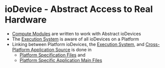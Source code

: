 # ioDevice - Abstract Access to Real Hardware
- [Compute Modules](https://github.com/InMechaSol/ccNOos/tree/main/computeModule) are written to work with Abstract ioDevices
- The [Execution System](https://github.com/InMechaSol/ccNOos/tree/main/executionSystem) is aware of all ioDevices on a Platform
- Linking between Platform ioDevices, the [Execution System](https://github.com/InMechaSol/ccNOos/tree/main/executionSystem), and [Cross-Platform Application Source](https://github.com/InMechaSol/ccNOos/tree/main/tests/testApps/SysTick) is done in
  - [Platform Specification Files](https://github.com/InMechaSol/ccNOos/tree/main/tests/testPlatforms) and
  - [Platform Specific Application Main Files](https://github.com/InMechaSol/ccNOos/tree/main/tests/testMainTemplates) 
